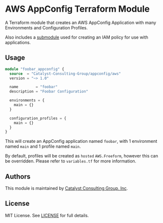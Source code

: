 # AWS AppConfig Terraform Module

A Terraform module that creates an AWS AppConfig Application with many Environments and Configuration Profiles.

Also includes a [submodule](./modules/session-policy/README.md) used for creating an IAM policy for use with applications.

## Usage

```terraform
module "foobar_appconfig" {
  source  = "Catalyst-Consulting-Group/appconfig/aws"
  version = "~> 1.0"

  name        = "foobar"
  description = "Foobar Configuration"

  environments = {
    main = {}
  }

  configuration_profiles = {
    main = {}
  }
}
```

This will create an AppConfig application named `foobar`, with 1 environment named `main` and 1 profile named `main`.

By default, profiles will be created as `hosted` `AWS.Freeform`, however this can be overridden.
Please refer to `variables.tf` for more information.

## Authors

This module is maintained by [Catalyst Consulting Group, Inc](https://github.com/Catalyst-Consulting-Group).

## License

MIT License. See [LICENSE](./LICENSE) for full details.
